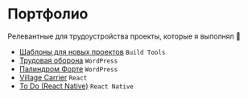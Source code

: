 # Портфолио
Релевантные для трудоустройства проекты, которые я выполнял :briefcase:

- [Шаблоны для новых проектов](https://github.com/slamach/project-boilerplates) `Build Tools`
- [Трудовая оборона](https://oborona.media) `WordPress`
- [Палиндром Форте](https://palindrome.media/forte) `WordPress`
- [Village Carrier](https://github.com/slamach/village-carrier) `React`
- [To Do (React Native)](https://github.com/slamach/react-native-todo-app) `React Native`
